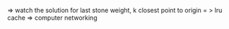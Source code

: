 => watch the solution for last stone weight, k closest point to origin 
= > lru cache
=> computer networking 
